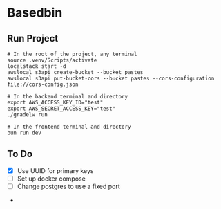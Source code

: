 # Basedbin

## Run Project

```shell
# In the root of the project, any terminal
source .venv/Scripts/activate
localstack start -d
awslocal s3api create-bucket --bucket pastes
awslocal s3api put-bucket-cors --bucket pastes --cors-configuration file://cors-config.json

# In the backend terminal and directory
export AWS_ACCESS_KEY_ID="test"
export AWS_SECRET_ACCESS_KEY="test"
./gradelw run

# In the frontend terminal and directory
bun run dev
```

## To Do

- [x] Use UUID for primary keys
- [ ] Set up docker compose
- [ ] Change postgres to use a fixed port
- 

